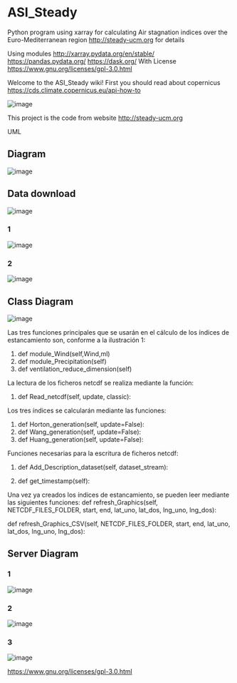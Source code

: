 # ASI_Steady
Python program using xarray for calculating Air stagnation indices over the Euro-Mediterranean region
http://steady-ucm.org for details

Using modules
http://xarray.pydata.org/en/stable/
https://pandas.pydata.org/
https://dask.org/
With License
https://www.gnu.org/licenses/gpl-3.0.html

Welcome to the ASI_Steady wiki! 
First you should read about copernicus
https://cds.climate.copernicus.eu/api-how-to

![image](https://user-images.githubusercontent.com/34353851/112707260-55ccc600-8eaa-11eb-9088-98c382bb3d87.png)

This project is the code from website http://steady-ucm.org


UML

## Diagram
![image](https://user-images.githubusercontent.com/34353851/112707154-6df01580-8ea9-11eb-8eb5-122914afef1c.png)

## Data download
![image](https://user-images.githubusercontent.com/34353851/112707179-a2fc6800-8ea9-11eb-8040-4adcc17d8a68.png)

### 1
![image](https://user-images.githubusercontent.com/34353851/112707189-c9ba9e80-8ea9-11eb-9710-384fef53bc3c.png)

### 2
![image](https://user-images.githubusercontent.com/34353851/112707217-0eded080-8eaa-11eb-994c-ff96b6eba1cf.png)

## Class Diagram

![image](https://user-images.githubusercontent.com/34353851/112707230-23bb6400-8eaa-11eb-92dd-983bb9a319d7.png)

Las tres  funciones principales que se usarán en el cálculo de los índices de estancamiento son, conforme a la ilustración 1:
1.	def module_Wind(self,Wind,ml)
2.	def module_Precipitation(self)
3.	def ventilation_reduce_dimension(self)

La lectura de los ficheros netcdf se realiza mediante la función:
1.	def Read_netcdf(self, update, classic):


Los tres índices se calcularán mediante las funciones:
1.	def Horton_generation(self, update=False):
2.	def Wang_generation(self, update=False):
3.	def Huang_generation(self, update=False):

Funciones necesarias para la escritura de ficheros netcdf:
1.	def Add_Description_dataset(self, dataset_stream):

2.	def get_timestamp(self):
	
Una vez ya creados los índices de estancamiento, se pueden leer mediante las siguientes funciones:
def refresh_Graphics(self, NETCDF_FILES_FOLDER, start, end, lat_uno, lat_dos, lng_uno, lng_dos):

def refresh_Graphics_CSV(self, NETCDF_FILES_FOLDER, start, end, lat_uno, lat_dos, lng_uno, lng_dos):

## Server Diagram
### 1
![image](https://user-images.githubusercontent.com/34353851/112707327-cb389680-8eaa-11eb-8226-d5c4b756b4f8.png)

### 2
![image](https://user-images.githubusercontent.com/34353851/112707343-e99e9200-8eaa-11eb-8207-9bbf83d3b793.png)

### 3
![image](https://user-images.githubusercontent.com/34353851/112707354-01761600-8eab-11eb-8aea-1cf8e06ce9c3.png)



https://www.gnu.org/licenses/gpl-3.0.html

